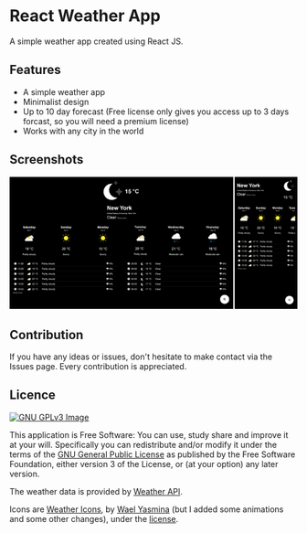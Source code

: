 # React Weather App

A simple weather app created using React JS.

## Features

* A simple weather app
* Minimalist design
* Up to 10 day forecast (Free license only gives you access up to 3 days forcast, so you will need a premium license)
* Works with any city in the world

## Screenshots

![Screenshot](/screenshots/screenshot.png?raw=true "Screenshot")

## Contribution

If you have any ideas or issues, don't hesitate to make contact via the Issues page. Every contribution is appreciated.

## Licence

[![GNU GPLv3 Image](https://www.gnu.org/graphics/gplv3-127x51.png)](http://www.gnu.org/licenses/gpl-3.0.en.html)  

This application is Free Software: You can use, study share and improve it at your
will. Specifically you can redistribute and/or modify it under the terms of the
[GNU General Public License](https://www.gnu.org/licenses/gpl.html) as
published by the Free Software Foundation, either version 3 of the License, or
(at your option) any later version.

The weather data is provided by [Weather API](http://www.weatherapi.com/).

Icons are <a href='https://erikflowers.github.io/weather-icons/'>Weather Icons</a>, by <a href='http://codepen.io/WaelYasmina'> Wael Yasmina</a> (but I added some animations and some other changes), under the <a href='https://codepen.io/WaelYasmina/pen/brgNYK/license'>license</a>.
